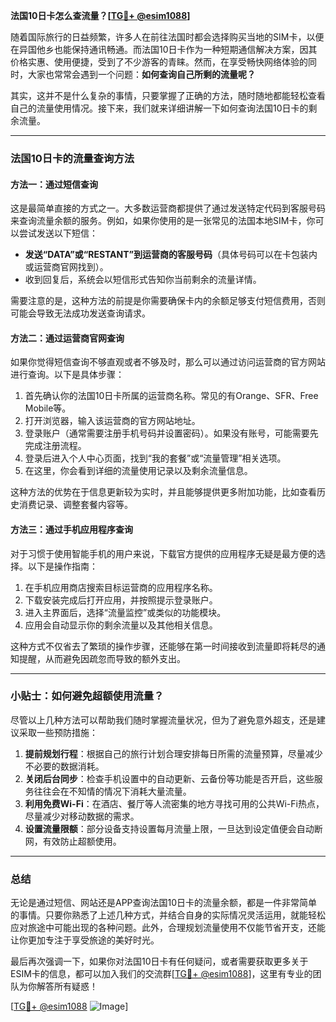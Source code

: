 **法国10日卡怎么查流量？[[TG💪+ @esim1088](https://t.me/s/esim1088)]**

随着国际旅行的日益频繁，许多人在前往法国时都会选择购买当地的SIM卡，以便在异国他乡也能保持通讯畅通。而法国10日卡作为一种短期通信解决方案，因其价格实惠、使用便捷，受到了不少游客的青睐。然而，在享受畅快网络体验的同时，大家也常常会遇到一个问题：**如何查询自己所剩的流量呢？**

其实，这并不是什么复杂的事情，只要掌握了正确的方法，随时随地都能轻松查看自己的流量使用情况。接下来，我们就来详细讲解一下如何查询法国10日卡的剩余流量。

---

### 法国10日卡的流量查询方法

#### 方法一：通过短信查询
这是最简单直接的方式之一。大多数运营商都提供了通过发送特定代码到客服号码来查询流量余额的服务。例如，如果你使用的是一张常见的法国本地SIM卡，你可以尝试发送以下短信：

- **发送“DATA”或“RESTANT”到运营商的客服号码**（具体号码可以在卡包装内或运营商官网找到）。
- 收到回复后，系统会以短信形式告知你当前剩余的流量详情。

需要注意的是，这种方法的前提是你需要确保卡内的余额足够支付短信费用，否则可能会导致无法成功发送查询请求。

#### 方法二：通过运营商官网查询
如果你觉得短信查询不够直观或者不够及时，那么可以通过访问运营商的官方网站进行查询。以下是具体步骤：

1. 首先确认你的法国10日卡所属的运营商名称。常见的有Orange、SFR、Free Mobile等。
2. 打开浏览器，输入该运营商的官方网站地址。
3. 登录账户（通常需要注册手机号码并设置密码）。如果没有账号，可能需要先完成注册流程。
4. 登录后进入个人中心页面，找到“我的套餐”或“流量管理”相关选项。
5. 在这里，你会看到详细的流量使用记录以及剩余流量信息。

这种方法的优势在于信息更新较为实时，并且能够提供更多附加功能，比如查看历史消费记录、调整套餐内容等。

#### 方法三：通过手机应用程序查询
对于习惯于使用智能手机的用户来说，下载官方提供的应用程序无疑是最方便的选择。以下是操作指南：

1. 在手机应用商店搜索目标运营商的应用程序名称。
2. 下载安装完成后打开应用，并按照提示登录账户。
3. 进入主界面后，选择“流量监控”或类似的功能模块。
4. 应用会自动显示你的剩余流量以及其他相关信息。

这种方式不仅省去了繁琐的操作步骤，还能够在第一时间接收到流量即将耗尽的通知提醒，从而避免因疏忽而导致的额外支出。

---

### 小贴士：如何避免超额使用流量？

尽管以上几种方法可以帮助我们随时掌握流量状况，但为了避免意外超支，还是建议采取一些预防措施：

1. **提前规划行程**：根据自己的旅行计划合理安排每日所需的流量预算，尽量减少不必要的数据消耗。
2. **关闭后台同步**：检查手机设置中的自动更新、云备份等功能是否开启，这些服务往往会在不知情的情况下消耗大量流量。
3. **利用免费Wi-Fi**：在酒店、餐厅等人流密集的地方寻找可用的公共Wi-Fi热点，尽量减少对移动数据的需求。
4. **设置流量限额**：部分设备支持设置每月流量上限，一旦达到设定值便会自动断网，有效防止超额使用。

---

### 总结

无论是通过短信、网站还是APP查询法国10日卡的流量余额，都是一件非常简单的事情。只要你熟悉了上述几种方式，并结合自身的实际情况灵活运用，就能轻松应对旅途中可能出现的各种问题。此外，合理规划流量使用不仅能节省开支，还能让你更加专注于享受旅途的美好时光。

最后再次强调一下，如果你对法国10日卡有任何疑问，或者需要获取更多关于ESIM卡的信息，都可以加入我们的交流群[[TG💪+ @esim1088](https://t.me/s/esim1088)]，这里有专业的团队为你解答所有疑惑！

[[TG💪+ @esim1088](https://t.me/s/esim1088) ![Image](https://i.postimg.cc/4NQfJmqS/Snipaste-2025-05-13-00-14-12.png)]